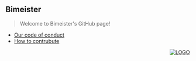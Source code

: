 ## Bimeister

> Welcome to Bimeister's GitHub page!

- [Our code of conduct](./CODE_OF_CONDUCT.md)
- [How to contrubute](./CONTRIBUTING.md)

<div align="right">

<a href="https://bimeister.com/">![LOGO](https://github.com/bimeister/.github-private/blob/main/assets/logo.png?raw=true)</a>

</div>
